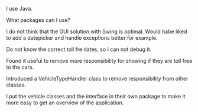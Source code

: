 I use Java.

What packages can I use?

I do not think that the GUI solution with Swing is optimal. Would habe liked to add a datepicker and handle exceptions better for example.

Do not know the correct toll fre dates, so I can not debug it.

Found it useful to remove more responsibility for showing if they are toll free to the cars.

Introduced a VehicleTypeHandler class to remove responsibility from other classes.

I put the vehicle classes and the interface in their own package to make it more easy to get an overview of the application. 